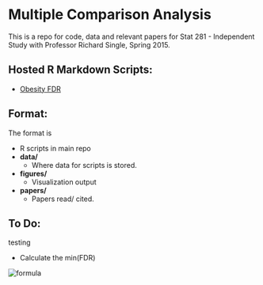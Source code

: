 # Multiple Comparison Analysis

This is a repo for code, data and relevant papers for Stat 281 - Independent Study with Professor Richard Single, Spring 2015. 

## Hosted R Markdown Scripts: 
- [Obesity FDR](http://rpubs.com/nstrayer/FDR_Obesity)


## Format: 

The format is 

- R scripts in main repo
- __data/__
	* Where data for scripts is stored.
- __figures/__
	* Visualization output
- __papers/__
	* Papers read/ cited.


## To Do: 

testing

- Calculate the min(FDR) 

![formula](/formula.png)
